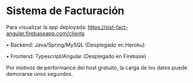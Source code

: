 # Sistema de Facturación

Para visualizar la app deployada:
https://sist-fact-angular.firebaseapp.com/clients

• Backend: Java/Spring/MySQL (Desplegado en Heroku)

• Frontend: Typescript/Angular (Desplegado en Firebase)

Por motivos de performance del host gratuito, la carga de los datos puede demorarse unos segundos.
